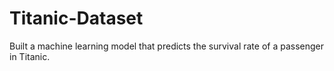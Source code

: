 # Titanic-Dataset
Built a machine learning model that predicts the survival rate of a passenger in Titanic.
